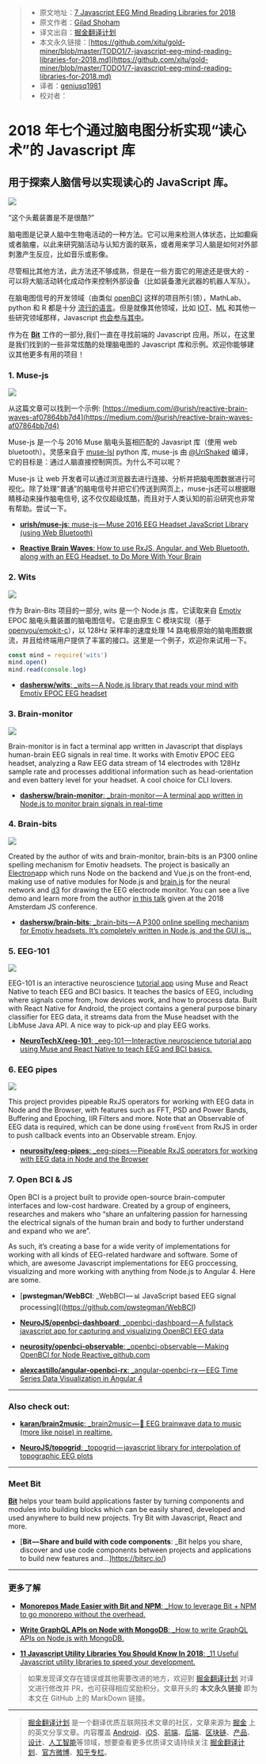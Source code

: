 > * 原文地址：[7 Javascript EEG Mind Reading Libraries for 2018](https://blog.bitsrc.io/7-javascript-eeg-mind-reading-libraries-for-2018-9a8e28544cd7)
> * 原文作者：[Gilad Shoham](https://blog.bitsrc.io/@giladshoham?source=post_header_lockup)
> * 译文出自：[掘金翻译计划](https://github.com/xitu/gold-miner)
> * 本文永久链接：[https://github.com/xitu/gold-miner/blob/master/TODO1/7-javascript-eeg-mind-reading-libraries-for-2018.md](https://github.com/xitu/gold-miner/blob/master/TODO1/7-javascript-eeg-mind-reading-libraries-for-2018.md)
> * 译者：[geniusq1981](https://github.com/geniusq1981)
> * 校对者：

# 2018 年七个通过脑电图分析实现“读心术”的 Javascript 库

## 用于探索人脑信号以实现读心的 JavaScript 库。

![](https://cdn-images-1.medium.com/max/1600/1*TOFxZJnsy9DPK3a3ZES05w.jpeg)

“这个头戴装置是不是很酷?”

脑电图是记录人脑中生物电活动的一种方法。它可以用来检测人体状态，比如癫痫或者脑瘤，以此来研究脑活动与认知方面的联系，或者用来学习人脑是如何对外部刺激产生反应，比如音乐或影像。

尽管相比其他方法，此方法还不够成熟，但是在一些方面它的用途还是很大的 - 可以将大脑活动转化成动作来控制外部设备（比如装备激光武器的机器人军队）。

在脑电图信号的开发领域（由类似 [openBCI](http://openbci.com/) 这样的项目所引领），MathLab、python 和 R 都是十分 [流行的语言](https://www.researchgate.net/post/What_is_the_best_open_source_software_to_analyse_EEG_signals2)。但是就像其他领域，比如 [IOT](https://blog.bitsrc.io/10-javascript-iot-libraries-to-use-in-your-next-projects-bef5f9136f83)、[ML](https://blog.bitsrc.io/11-javascript-machine-learning-libraries-to-use-in-your-app-c49772cca46c) 和其他一些研究领域那样，Javascript [也会参与其中](http://www.castillo.io/blog/2016/4/25/neurojavascript/getting-your-brainwaves-to-the-browser-with-javascript)。

作为在 [**Bit**](https://bitsrc.io) 工作的一部分,我们一直在寻找前端的 Javascript 应用。所以，在这里是我们找到的一些非常炫酷的处理脑电图的 Javascript 库和示例。欢迎你能够建议其他更多有用的项目！

### 1. Muse-js

![](https://cdn-images-1.medium.com/max/1600/1*gN7_qSoxnCv7y2rW8WpO2g.gif)

从这篇文章可以找到一个示例: [https://medium.com/@urish/reactive-brain-waves-af07864bb7d4](https://medium.com/@urish/reactive-brain-waves-af07864bb7d4)

Muse-js 是一个与 2016 Muse 脑电头盔相匹配的 Javasript 库（使用 web bluetooth）。灵感来自于 [muse-lsl](https://github.com/alexandrebarachant/muse-lsl/blob/d2b74412585f3baa852516542a0d0853faec1b4e/muse/muse.py) python 库, muse-js 由 [@UriShaked](https://twitter.com/UriShaked) 编译，它的目标是：通过人脑直接控制网页。为什么不可以呢？

Muse-js 让 web 开发者可以通过浏览器去进行连接、分析并把脑电图数据进行可视化。除了处理“普通”的脑电信号并把它们传送到网页上，muse-js还可以根据眼睛移动来操作脑电信号, 这不仅仅超级炫酷，而且对于人类认知的前沿研究也非常有帮助。尝试一下。

* [**urish/muse-js**: muse-js — Muse 2016 EEG Headset JavaScript Library (using Web Bluetooth)](https://github.com/urish/muse-js)

* [**Reactive Brain Waves**: How to use RxJS, Angular, and Web Bluetooth, along with an EEG Headset, to Do More With Your Brain](https://medium.com/@urish/reactive-brain-waves-af07864bb7d4)

### 2. Wits

![](https://cdn-images-1.medium.com/max/1600/1*AlCW5rzbus1jqJBDSiIkRw.gif)

作为 Brain-Bits 项目的一部分, wits 是一个 Node.js 库，它读取来自 [Emotiv](https://www.emotiv.com/) EPOC 脑电头戴装置的脑电图信号。它是由原生 C 模块实现（基于 [openyou/emokit-c](https://github.com/openyou/emokit-c.git)），以 128Hz 采样率的速度处理 14 路电极原始的脑电图数据流，并且给终端用户提供了丰富的接口。这里是一个例子，欢迎你来试用一下。

```Javascript
const mind = require('wits')
mind.open()
mind.read(console.log)
```

* [**dashersw/wits**: _wits — A Node.js library that reads your mind with Emotiv EPOC EEG headset](https://github.com/dashersw/wits)

### 3. Brain-monitor

![](https://cdn-images-1.medium.com/max/1600/1*hDVSjp4vSjrmqt0wwvKU1Q.gif)

Brain-monitor is in fact a terminal app written in Javascript that displays human-brain EEG signals in real time. It works with Emotiv EPOC EEG headset, analyzing a Raw EEG data stream of 14 electrodes with 128Hz sample rate and processes additional information such as head-orientation and even battery level for your headset. A cool choice for CLI lovers.

* [**dashersw/brain-monitor**: _brain-monitor — A terminal app written in Node.js to monitor brain signals in real-time](https://github.com/dashersw/brain-monitor)

### 4. Brain-bits

![](https://cdn-images-1.medium.com/max/1600/1*6pYMJ2_4fV8iMP2_sPwTAg.gif)

Created by the author of wits and brain-monitor, brain-bits is an P300 online spelling mechanism for Emotiv headsets. The project is basically an [Electron](https://electronjs.org)app which runs Node on the backend and Vue.js on the front-end, making use of native modules for Node.js and [brain.js](https://github.com/BrainJS/brain.js) for the neural network and [d3](https://d3js.org) for drawing the EEG electrode monitor. You can see a live demo and learn more from the author [in this talk](https://www.youtube.com/watch?v=_4nrh6mTt4E) given at the 2018 Amsterdam JS conference.

* [**dashersw/brain-bits**: _brain-bits — A P300 online spelling mechanism for Emotiv headsets. It’s completely written in Node.js, and the GUI is…](https://github.com/dashersw/brain-bits)

### 5. EEG-101

![](https://cdn-images-1.medium.com/max/1600/1*iPMqXQS3FK1lOa3sD6oolw.png)

EEG-101 is an interactive neuroscience [tutorial app](https://play.google.com/store/apps/details?id=com.eeg_project&hl=en) using Muse and React Native to teach EEG and BCI basics. It teaches the basics of EEG, including where signals come from, how devices work, and how to process data. Built with React Native for Android, the project contains a general purpose binary classifier for EEG data, it streams data from the Muse headset with the LibMuse Java API. A nice way to pick-up and play EEG works.

* [**NeuroTechX/eeg-101**: _eeg-101 — Interactive neuroscience tutorial app using Muse and React Native to teach EEG and BCI basics.](https://github.com/NeuroTechX/eeg-101)

### 6. EEG pipes

![](https://cdn-images-1.medium.com/max/1600/1*1SPDOMNKy-3ntUgiDnpeDA.png)

This project provides pipeable RxJS operators for working with EEG data in Node and the Browser, with features such as FFT, PSD and Power Bands, Buffering and Epoching, IIR Filters and more. Note that an Observable of EEG data is required, which can be done using `fromEvent` from RxJS in order to push callback events into an Observable stream. Enjoy.

* [**neurosity/eeg-pipes**: _eeg-pipes — Pipeable RxJS operators for working with EEG data in Node and the Browser](https://github.com/neurosity/eeg-pipes)

### 7. Open BCI & JS

Open BCI is a project built to provide open-source brain-computer interfaces and low-cost hardware. Created by a group of engineers, researches and makers who “share an unfaltering passion for harnessing the electrical signals of the human brain and body to further understand and expand who we are”.

As such, it’s creating a base for a wide verity of implementations for working with all kinds of EEG-related hardware and software. Some of which, are awesome Javascript implementations for EEG proccessing, visualizing and more working with anything from Node.js to Angular 4. Here are some.

* [**pwstegman/WebBCI**: _WebBCI — :bar_chart: JavaScript based EEG signal processing]((https://github.com/pwstegman/WebBCI)

* [**NeuroJS/openbci-dashboard**: _openbci-dashboard — A fullstack javascript app for capturing and visualizing OpenBCI EEG data](https://github.com/NeuroJS/openbci-dashboard)

* [**neurosity/openbci-observable**: _openbci-observable — Making OpenBCI for Node Reactive_github.com](https://github.com/neurosity/openbci-observable)

* [**alexcastillo/angular-openbci-rx**: _angular-openbci-rx — EEG Time Series Data Visualization in Angular 4](https://github.com/alexcastillo/angular-openbci-rx)

* * *

### Also check out:

* [**karan/brain2music**: _brain2music — :musical_note: EEG brainwave data to music (more like noise) in realtime.](https://github.com/karan/brain2music)

* [**NeuroJS/topogrid**: _topogrid — javascript library for interpolation of topographic EEG plots](https://github.com/NeuroJS/topogrid)

* * *

### Meet Bit

[**Bit**](https://bitsrc.io) helps your team build applications faster by turning components and modules into building blocks which can be easily shared, developed and used anywhere to build new projects. Try Bit with Javascript, React and more.

* [**Bit — Share and build with code components**: _Bit helps you share, discover and use code components between projects and applications to build new features and…]https://bitsrc.io/)

* * *

### 更多了解

* [**Monorepos Made Easier with Bit and NPM**: _How to leverage Bit + NPM to go monorepo without the overhead.](https://blog.bitsrc.io/monorepo-architecture-simplified-with-bit-and-npm-b1354be62870)

* [**Write GraphQL APIs on Node with MongoDB**: _How to write GraphQL APIs on Node.js with MongoDB.](https://blog.bitsrc.io/write-graphql-apis-on-node-with-mongodb-f3d0084cbbb8)

* [**11 Javascript Utility Libraries You Should Know In 2018**: _11 Useful Javascript utility libraries to speed your development.](https://blog.bitsrc.io/11-javascript-utility-libraries-you-should-know-in-2018-3646fb31ade)

> 如果发现译文存在错误或其他需要改进的地方，欢迎到 [掘金翻译计划](https://github.com/xitu/gold-miner) 对译文进行修改并 PR，也可获得相应奖励积分。文章开头的 **本文永久链接** 即为本文在 GitHub 上的 MarkDown 链接。


---

> [掘金翻译计划](https://github.com/xitu/gold-miner) 是一个翻译优质互联网技术文章的社区，文章来源为 [掘金](https://juejin.im) 上的英文分享文章。内容覆盖 [Android](https://github.com/xitu/gold-miner#android)、[iOS](https://github.com/xitu/gold-miner#ios)、[前端](https://github.com/xitu/gold-miner#前端)、[后端](https://github.com/xitu/gold-miner#后端)、[区块链](https://github.com/xitu/gold-miner#区块链)、[产品](https://github.com/xitu/gold-miner#产品)、[设计](https://github.com/xitu/gold-miner#设计)、[人工智能](https://github.com/xitu/gold-miner#人工智能)等领域，想要查看更多优质译文请持续关注 [掘金翻译计划](https://github.com/xitu/gold-miner)、[官方微博](http://weibo.com/juejinfanyi)、[知乎专栏](https://zhuanlan.zhihu.com/juejinfanyi)。
